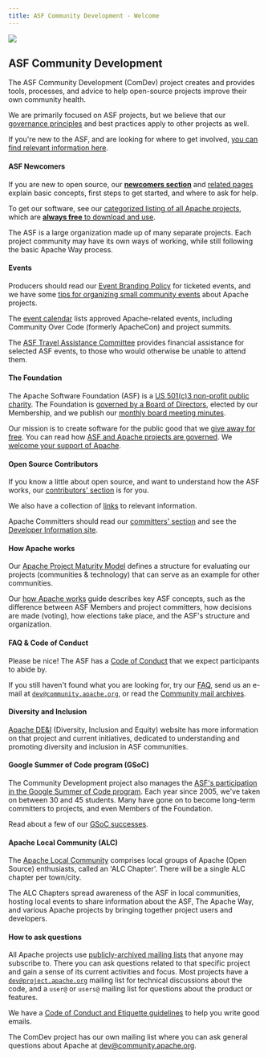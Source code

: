 ```yaml
---
title: ASF Community Development - Welcome
---
```


<link href="/_pagefind/pagefind-ui.css" rel="stylesheet">
<script src="/_pagefind/pagefind-ui.js" type="text/javascript"></script>
<div id="search"></div>
<script>
    window.addEventListener('DOMContentLoaded', (event) => {
        new PagefindUI({ element: "#search" });
    });
</script>

<div class="homepage-hero">
  <a target="_blank" href="https://www.apache.org/events/current-event.html">
    <img class="events-logo" src="https://www.apache.org/events/current-event-125x125.png"/>
  </a>


## ASF Community Development

The ASF Community Development (ComDev) project creates and provides tools,
processes, and advice to help open-source projects improve their own
community health.

We are primarily focused on ASF projects, but we believe that our
[governance principles](/tags/governance.html)
and best practices apply to other projects as well.

If you're new to the ASF, and are looking for where to get involved, [you can find relevant information here](/tags/newcomers.html).
</div>

<a name="Index-Startingpoints"></a>


<!-- Row 1 -->
<div class="row">
    <div class="col-md-4">

#### ASF Newcomers

If you are new to open source, our <a href="newcomers/index.html"><b>newcomers section</b></a>
and [related pages](/tags/newcomers.html)
explain basic concepts, first steps to get started, and where to ask for help.

To get our software, see our <a href="https://projects.apache.org/projects.html?category" target="_blank">categorized listing of all Apache projects</a>, which are <a href="https://www.apache.org/free/"><b>always free</b> to download and use</a>.

The ASF is a large organization made up of many separate projects. Each project community may have its own ways of working, while still following the basic Apache Way process.

  </div>
  <div class="col-md-4">

#### Events

Producers should read our <a href="https://www.apache.org/foundation/marks/events">Event Branding Policy</a> for ticketed events, and we have some <a href="events/small-events.html">tips for organizing small community events</a> about Apache projects.

The <a href="https://events.apache.org/event/calendar.html">event calendar</a> lists approved Apache-related events, including Community Over Code (formerly ApacheCon) and project summits.

The <a href="https://tac.apache.org/">ASF Travel Assistance Committee</a> provides financial assistance for selected ASF events, to those who would otherwise be unable to attend them.

  </div>
  <div class="col-md-4">

#### The Foundation

The Apache Software Foundation (ASF) is a <a href="https://www.apache.org/foundation/">US 501(c)3 non-profit public charity</a>. The Foundation is <a href="https://www.apache.org/foundation/governance/">governed by a Board of Directors</a>, elected by our Membership, and we publish our <a href="https://www.apache.org/foundation/board/calendar.html">monthly board meeting minutes</a>.

Our mission is to create software for the public good that we <a href="https://www.apache.org/free/">give away for free</a>. You can read how <a href="https://www.apache.org/foundation/governance/" target="_blank">ASF and Apache projects are governed</a>. We <a href="https://www.apache.org/foundation/contributing.html" target="_blank">welcome your support of Apache</a>.

  </div>
</div>

<!-- Row 2 -->
<div class="row">
  <div class="col-md-4">

#### Open Source Contributors

If you know a little about open source, and want to understand how the ASF works, our <a href="contributors/index.html">contributors' section</a> is for you.

We also have a collection of <a href="links.html">links</a> to relevant information.

Apache Committers should read our <a href="committers/index.html">committers' section</a> and see the <a href="https://www.apache.org/dev/">Developer Information site</a>.

  </div>
  <div class="col-md-4">

#### How Apache works

Our <a href="apache-way/apache-project-maturity-model.html">Apache Project Maturity Model</a> defines a structure for evaluating our projects (communities & technology) that can serve as an example for other communities.

Our <a href="https://www.apache.org/foundation/how-it-works.html" target="_blank">how Apache works</a> guide describes key ASF
concepts, such as the difference between ASF Members and project committers, how decisions are made (voting), how elections take place, 
and the ASF's structure and organization.

  </div>
  <div class="col-md-4">

#### FAQ & Code of Conduct

Please be nice! The ASF has a <a href="https://www.apache.org/foundation/policies/conduct">Code of Conduct</a> that we expect participants to abide by.

If you still haven't found what you are looking for, try our <a href="newbiefaq.html">FAQ</a>, send us an e-mail at <code>dev@community.apache.org</code>, or read the <a href="https://lists.apache.org/list.html?dev@community.apache.org:lte=3M:" target="_blank">Community mail archives</a>.

</div>

<!-- Row 3 -->
<div class="row">
  <div class="col-md-4">

#### Diversity and Inclusion

<a href="http://diversity.apache.org/">Apache DE&I</a>  (Diversity, Inclusion and Equity) website has more information
on that project and current initiatives, dedicated to understanding and promoting diversity and inclusion in ASF communities.

  </div>
  <div class="col-md-4">

#### Google Summer of Code program (GSoC)

The Community Development project also manages the <a href="/gsoc/">ASF's participation in the Google Summer of Code program</a>. Each year since 2005, we've taken on between 30 and 45 students. Many have gone on to become long-term committers to projects, and even Members of the Foundation.

Read about a few of our <a href="/gsoc/experiences.html">GSoC successes</a>. 

  </div>
  <div class="col-md-4">

#### Apache Local Community (ALC)

The <a href="https://s.apache.org/alc">Apache Local Community</a> comprises local groups of Apache (Open Source) enthusiasts, called an 'ALC Chapter'. There will be a single ALC chapter per town/city.

The ALC Chapters spread awareness of the ASF in local communities, hosting local events to share information about the ASF, The Apache Way, and various Apache projects by bringing together project users and developers.

  </div>
</div>

<div>

#### How to ask questions

All Apache projects use <a href="https://lists.apache.org/">publicly-archived mailing lists</a> that anyone may subscribe
to. There you can ask questions related to that specific project and gain a sense of its current activities and focus.  Most projects have a
<code>dev@project.apache.org</code> mailing list for technical discussions about the code, and a
<code>user@</code> or <code>users@</code> mailing list for questions about the product or features.

We have a <a href="/contributors/etiquette">Code of Conduct and Etiquette guidelines</a> to help you write good emails.

The ComDev project has our own mailing list where you can ask general questions
about Apache at <a href="https://lists.apache.org/list.html?dev@community.apache.org:lte=3M:">dev@community.apache.org</a>.

</div>

